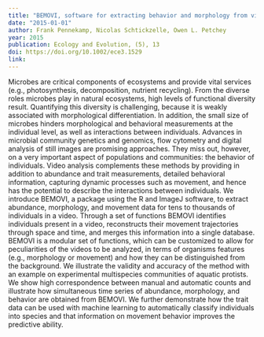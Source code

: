 ```yaml
---
title: "BEMOVI, software for extracting behavior and morphology from videos, illustrated with analyses of microbes"
date: "2015-01-01"
author: Frank Pennekamp, Nicolas Schtickzelle, Owen L. Petchey
year: 2015
publication: Ecology and Evolution, (5), 13
doi: https://doi.org/10.1002/ece3.1529
link: 
---
```


Microbes are critical components of ecosystems and provide vital services (e.g., photosynthesis, decomposition, nutrient recycling). From the diverse roles microbes play in natural ecosystems, high levels of functional diversity result. Quantifying this diversity is challenging, because it is weakly associated with morphological differentiation. In addition, the small size of microbes hinders morphological and behavioral measurements at the individual level, as well as interactions between individuals. Advances in microbial community genetics and genomics, flow cytometry and digital analysis of still images are promising approaches. They miss out, however, on a very important aspect of populations and communities: the behavior of individuals. Video analysis complements these methods by providing in addition to abundance and trait measurements, detailed behavioral information, capturing dynamic processes such as movement, and hence has the potential to describe the interactions between individuals. We introduce BEMOVI, a package using the R and ImageJ software, to extract abundance, morphology, and movement data for tens to thousands of individuals in a video. Through a set of functions BEMOVI identifies individuals present in a video, reconstructs their movement trajectories through space and time, and merges this information into a single database. BEMOVI is a modular set of functions, which can be customized to allow for peculiarities of the videos to be analyzed, in terms of organisms features (e.g., morphology or movement) and how they can be distinguished from the background. We illustrate the validity and accuracy of the method with an example on experimental multispecies communities of aquatic protists. We show high correspondence between manual and automatic counts and illustrate how simultaneous time series of abundance, morphology, and behavior are obtained from BEMOVI. We further demonstrate how the trait data can be used with machine learning to automatically classify individuals into species and that information on movement behavior improves the predictive ability.
